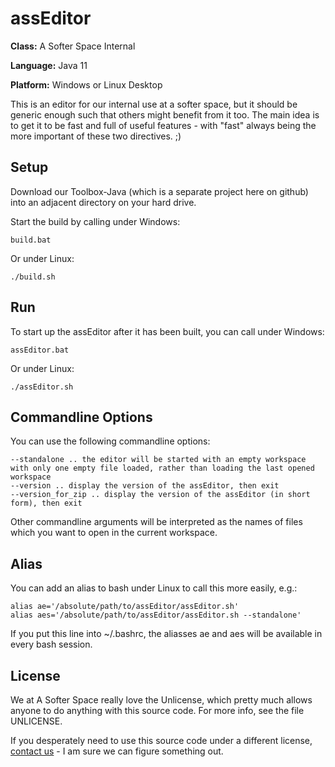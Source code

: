 # assEditor

**Class:** A Softer Space Internal

**Language:** Java 11

**Platform:** Windows or Linux Desktop

This is an editor for our internal use at a softer space, but it should be generic enough such that others might benefit from it too.
The main idea is to get it to be fast and full of useful features - with "fast" always being the more important of these two directives. ;)

## Setup

Download our Toolbox-Java (which is a separate project here on github) into an adjacent directory on your hard drive.

Start the build by calling under Windows:

```
build.bat
```

Or under Linux:

```
./build.sh
```

## Run

To start up the assEditor after it has been built, you can call under Windows:

```
assEditor.bat
```

Or under Linux:

```
./assEditor.sh
```

## Commandline Options

You can use the following commandline options:

```
--standalone .. the editor will be started with an empty workspace with only one empty file loaded, rather than loading the last opened workspace
--version .. display the version of the assEditor, then exit
--version_for_zip .. display the version of the assEditor (in short form), then exit
```

Other commandline arguments will be interpreted as the names of files which you want to open in the current workspace.

## Alias

You can add an alias to bash under Linux to call this more easily, e.g.:

```
alias ae='/absolute/path/to/assEditor/assEditor.sh'
alias aes='/absolute/path/to/assEditor/assEditor.sh --standalone'
```

If you put this line into ~/.bashrc, the aliasses ae and aes will be available in every bash session.

## License

We at A Softer Space really love the Unlicense, which pretty much allows anyone to do anything with this source code.
For more info, see the file UNLICENSE.

If you desperately need to use this source code under a different license, [contact us](mailto:info@asofterspace.com) - I am sure we can figure something out.
